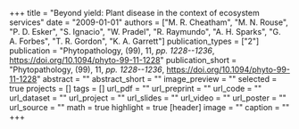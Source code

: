 +++
title = "Beyond yield: Plant disease in the context of ecosystem services"
date = "2009-01-01"
authors = ["M. R. Cheatham", "M. N. Rouse", "P. D. Esker", "S. Ignacio", "W. Pradel", "R. Raymundo", "A. H. Sparks", "G. A. Forbes", "T. R. Gordon", "K. A. Garrett"]
publication_types = ["2"]
publication = "Phytopathology, (99), 11, _pp. 1228--1236_, https://doi.org/10.1094/phyto-99-11-1228"
publication_short = "Phytopathology, (99), 11, _pp. 1228--1236_, https://doi.org/10.1094/phyto-99-11-1228"
abstract = ""
abstract_short = ""
image_preview = ""
selected = true
projects = []
tags = []
url_pdf = ""
url_preprint = ""
url_code = ""
url_dataset = ""
url_project = ""
url_slides = ""
url_video = ""
url_poster = ""
url_source = ""
math = true
highlight = true
[header]
image = ""
caption = ""
+++

